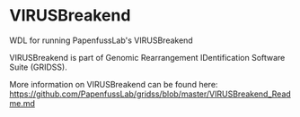 # VIRUSBreakend
WDL for running PapenfussLab's VIRUSBreakend

VIRUSBreakend is part of Genomic Rearrangement IDentification Software Suite (GRIDSS).

More information on VIRUSBreakend can be found here: https://github.com/PapenfussLab/gridss/blob/master/VIRUSBreakend_Readme.md
